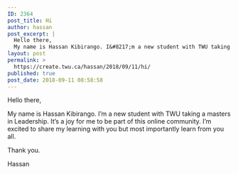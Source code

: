 ```yaml
---
ID: 2364
post_title: Hi
author: hassan
post_excerpt: |
  Hello there,
  My name is Hassan Kibirango. I&#8217;m a new student with TWU taking a masters in Leadership. It&#8217;s a joy for me to be part of this online community. I&#8217;m excited to share my learning with you but most importantly learn from you ...
layout: post
permalink: >
  https://create.twu.ca/hassan/2018/09/11/hi/
published: true
post_date: 2018-09-11 08:58:58
---
```

Hello there,

My name is Hassan Kibirango. I&#8217;m a new student with TWU taking a masters in Leadership. It&#8217;s a joy for me to be part of this online community. I&#8217;m excited to share my learning with you but most importantly learn from you all.

Thank you.

Hassan
